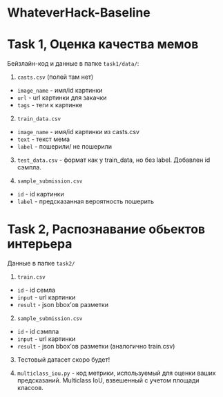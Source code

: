 # WhateverHack-Baseline

# Task 1, Оценка качества мемов
Бейзлайн-код и данные в папке `task1/data/`:

1. `casts.csv` (полей там нет)
 * `image_name` - имя/id картинки
 * `url` - url картинки для закачки
 * `tags` - теги к картинке

2. `train_data.csv`
 * `image_name` - имя/id картинки из casts.csv
 * `text` - текст мема
 * `label` - пошерили/ не пошерили

 3. `test_data.csv` - формат как у train_data, но без label. Добавлен id сэмпла.

 4. `sample_submission.csv`
  * `id` - id картинки 
  * `label` - предсказанная вероятность пошерить

# Task 2, Распознавание обьектов интерьера

Данные в папке `task2/`

 1. `train.csv`
  * `id` - id семла 
  * `input` - url картинки
  * `result` - json bbox’ов разметки
  
 2. `sample_submission.csv`
  * `id` - id сэмпла 
  * `input` - url картинки 
  * `result` - json bbox’ов разметки (аналогично train.csv)
  
 3. Тестовый датасет скоро будет! 
 
 4. `multiclass_iou.py` - код метрики, используемый для оценки ваших предсказаний. Multiclass IoU, взвешенный с учетом площади классов. 
